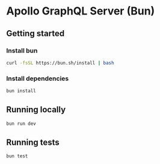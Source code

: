 # Apollo GraphQL Server (Bun)

## Getting started

### Install bun

```sh
curl -fsSL https://bun.sh/install | bash
```

### Install dependencies

```sh
bun install
```

## Running locally

```sh
bun run dev
```

## Running tests

```sh
bun test
```
